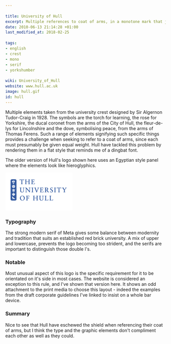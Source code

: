 ```yaml
---

title: University of Hull
excerpt: Multiple references to coat of arms, in a monotone mark that jars slightly.
date: 2010-06-13 21:14:28 +01:00
last_modified_at: 2018-02-25

tags:
- english
- crest
- mono
- serif
- yorkshumber

wiki: University_of_Hull
website: www.hull.ac.uk
image: hull.gif
id: hull
---
```


Multiple elements taken from the university crest designed by Sir Algernon Tudor-Craig in 1928. The symbols are the torch for learning, the rose for Yorkshire, the ducal coronet from the arms of the City of Hull, the fleur-de-lys for Lincolnshire and the dove, symbolising peace, from the arms of Thomas Ferens. Such a range of elements signifying such specific things provides a challenge when seeking to refer to a coat of arms, since each must presumably be given equal weight. Hull have tackled this problem by rendering them in a flat style that reminds me of a dingbat font.

The older version of Hull's logo shown here uses an Egyptian style panel where the elements look like hieroglyphics.

![Old Logo](/images/logospotter/hull-old.gif)

### Typography

The strong modern serif of Meta gives some balance between modernity and tradition that suits an established red brick university. A mix of upper and lowercase, prevents the logo becoming too strident, and the serifs are important to distinguish those double l's.  

### Notable

Most unusual aspect of this logo is the specific requirement for it to be orientated on it's side in most cases. The website is considered an exception to this rule, and I've shown that version here. It shows an odd attachment to the print media to choose this layout - indeed the examples from the draft corporate guidelines I've linked to insist on a whole bar device.

### Summary

Nice to see that Hull have eschewed the shield when referencing their coat of arms, but I think the type and the graphic elements don't compliment each other as well as they could.
